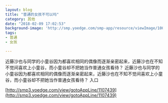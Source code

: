 ```yaml
---
layout: blog
title: "普通的女孩不可以吗"
category: 其他
date: "2018-02-09 17:02:53"
background-image: 'http://smp.yoedge.com/smp-app/resource/viewImage/1003683appline.png'
tags:
- 普通
- 女孩

---
```

近藤沙也与同学的小童谷因为都喜欢相同的偶像而逐渐亲密起来，近藤沙也在不知不觉间喜欢上小童谷，而小童谷却不把她当作普通女孩看待？
近藤沙也与同学的小童谷因为都喜欢相同的偶像而逐渐亲密起来，近藤沙也在不知不觉间喜欢上小童谷，而小童谷却不把她当作普通女孩看待？
入口

[http://smp3.yoedge.com/view/gotoAppLine/1107439](http://smp3.yoedge.com/view/gotoAppLine/1107439)

        
